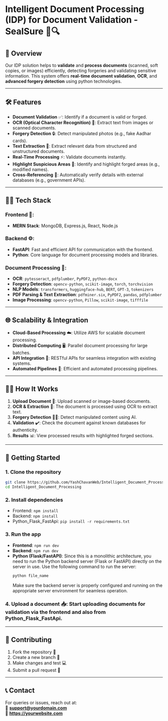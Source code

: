 # Intelligent Document Processing (IDP) for Document Validation - SealSure 📄🔍

## 🚀 Overview

Our IDP solution helps to **validate** and **process documents** (scanned, soft copies, or images) efficiently, detecting forgeries and validating sensitive information. This system offers **real-time document validation**, **OCR**, and **advanced forgery detection** using python technologies.

---

## 🛠 Features

- **Document Validation** ✅: Identify if a document is valid or forged.
- **OCR (Optical Character Recognition)** 🧠: Extract text from images or scanned documents.
- **Forgery Detection** 🔒: Detect manipulated photos (e.g., fake Aadhar cards).
- **Text Extraction** 📝: Extract relevant data from structured and unstructured documents.
- **Real-Time Processing** ⚡: Validate documents instantly.
- **Highlight Suspicious Areas** 🚨: Identify and highlight forged areas (e.g., modified names).
- **Cross-Referencing** 🔄: Automatically verify details with external databases (e.g., government APIs).

---

## 🧑‍💻 Tech Stack

### **Frontend** 🎨:

- **MERN Stack**: MongoDB, Express.js, React, Node.js

### **Backend** ⚙️:

- **FastAPI**: Fast and efficient API for communication with the frontend.
- **Python**: Core language for document processing models and libraries.

### **Document Processing** 🧳:

- **OCR**: `pytesseract`, `pdfplumber`, `PyPDF2`, `python-docx`
- **Forgery Detection**: `opencv-python`, `scikit-image`, `torch`, `torchvision`
- **NLP Models**: `transformers`, `huggingface-hub`, `BERT`, `GPT-3`, `tokenizers`
- **PDF Parsing & Text Extraction**: `pdfminer.six`, `PyPDF2`, `pandas`, `pdfplumber`
- **Image Processing**: `opencv-python`, `Pillow`, `scikit-image`, `tifffile`

---

## 🌐 Scalability & Integration

- **Cloud-Based Processing** ☁️: Utilize AWS for scalable document processing.
- **Distributed Computing** 🖥️: Parallel document processing for large batches.
- **API Integration** 🔌: RESTful APIs for seamless integration with existing systems.
- **Automated Pipelines** 🔄: Efficient and automated processing pipelines.

---

## 🏃‍♂️ How It Works

1. **Upload Document** 📑: Upload scanned or image-based documents.
2. **OCR & Extraction** 🔎: The document is processed using OCR to extract text.
3. **Forgery Detection** 🕵️‍♂️: Detect manipulated content using AI.
4. **Validation** ✔️: Check the document against known databases for authenticity.
5. **Results** 📊: View processed results with highlighted forged sections.

---

## 🔧 Getting Started

### 1. Clone the repository

```bash
git clone https://github.com/YashChavanWeb/Intelligent_Document_Processing.git
cd Intelligent_Document_Processing
```

### 2. Install dependencies

- Frontend: `npm install`
- Backend: `npm install`
- Python_Flask_FastApi: `pip install -r requirements.txt`

### 3. Run the app

- **Frontend**: `npm run dev`
- **Backend**: `npm run dev`
- **Python (Flask/FastAPI)**: Since this is a monolithic architecture, you need to run the Python backend server (Flask or FastAPI) directly on the server in use. Use the following command to run the server:
  ```bash
  python file_name
  ```
  Make sure the backend server is properly configured and running on the appropriate server environment for seamless operation.

### 4. Upload a document 📥: Start uploading documents for validation via the frontend and also from Python_Flask_FastApi.

---

## 📢 Contributing

1. Fork the repository 🍴
2. Create a new branch 🌱
3. Make changes and test 💻
4. Submit a pull request 🔄

---

## 📞 Contact

For queries or issues, reach out at:  
📧 **support@yourdomain.com**  
🔗 **https://yourwebsite.com**
